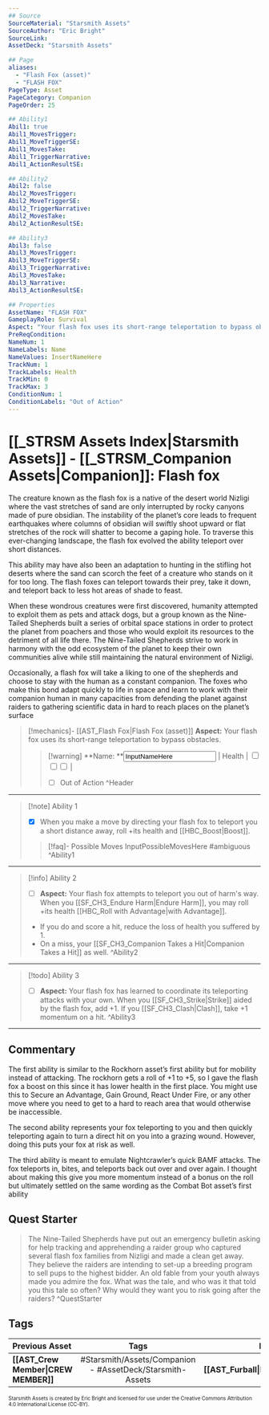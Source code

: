 ```yaml
---
## Source
SourceMaterial: "Starsmith Assets"
SourceAuthor: "Eric Bright"
SourceLink: 
AssetDeck: "Starsmith Assets"

## Page
aliases: 
  - "Flash Fox (asset)"
  - "FLASH FOX"
PageType: Asset
PageCategory: Companion
PageOrder: 25

## Ability1
Abil1: true 
Abil1_MovesTrigger: 
Abil1_MoveTriggerSE: 
Abil1_MovesTake: 
Abil1_TriggerNarrative: 
Abil1_ActionResultSE: 

## Ability2
Abil2: false 
Abil2_MovesTrigger: 
Abil2_MoveTriggerSE: 
Abil2_TriggerNarrative: 
Abil2_MovesTake: 
Abil2_ActionResultSE: 

## Ability3
Abil3: false 
Abil3_MovesTrigger: 
Abil3_MoveTriggerSE: 
Abil3_TriggerNarrative: 
Abil3_MovesTake: 
Abil3_Narrative: 
Abil3_ActionResultSE: 

## Properties
AssetName: "FLASH FOX"
GameplayRole: Survival
Aspect: "Your flash fox uses its short-range teleportation to bypass obstacles."
PreReqCondition: 
NameNum: 1
NameLabels: Name
NameValues: InsertNameHere
TrackNum: 1
TrackLabels: Health
TrackMin: 0
TrackMax: 3
ConditionNum: 1 
ConditionLabels: "Out of Action"
---
```

# [[_STRSM Assets Index|Starsmith Assets]] - [[_STRSM_Companion Assets|Companion]]: Flash fox
The creature known as the flash fox is a native of the desert world Nizligi where the vast stretches of sand are only interrupted by rocky canyons made of pure obsidian. The instability of the planet’s core leads to frequent earthquakes where columns of obsidian will swiftly shoot upward or flat stretches of the rock will shatter to become a gaping hole. To traverse this ever-changing landscape, the flash fox evolved the ability teleport over short distances.

This ability may have also been an adaptation to hunting in the stifling hot deserts where the sand can scorch the feet of a creature who stands on it for too long. The flash foxes can teleport towards their prey, take it down, and teleport back to less hot areas of shade to feast.

When these wondrous creatures were first discovered, humanity attempted to exploit them as pets and attack dogs, but a group known as the Nine-Tailed Shepherds built a series of orbital space stations in order to protect the planet from poachers and those who would exploit its resources to the detriment of all life there. The Nine-Tailed Shepherds strive to work in harmony with the odd ecosystem of the planet to keep their own communities alive while still maintaining the natural environment of Nizligi.

Occasionally, a flash fox will take a liking to one of the shepherds and choose to stay with the human as a constant companion. The foxes who make this bond adapt quickly to life in space and learn to work with their companion human in many capacities from defending the planet against raiders to gathering scientific data in hard to reach places on the planet’s surface

> [!mechanics]- [[AST_Flash Fox|Flash Fox (asset)]]
> **Aspect:** Your flash fox uses its short-range teleportation to bypass obstacles.
> > [!warning] **Name: **<input type=texbox value="InputNameHere"> | Health | <input type="checkbox" /><input type="checkbox" /><input type="checkbox" /> |
> > - [ ] Out of Action ^Header
___

> [!note] Ability 1
> - [x] When you make a move by directing your flash fox to teleport you a short distance away, roll +its health and [[HBC_Boost|Boost]].
> > [!faq]- Possible Moves
> > InputPossibleMovesHere #ambiguous ^Ability1
___
> [!info] Ability 2
> - [ ] **Aspect:** Your flash fox attempts to teleport you out of harm's way.
> When you [[SF_CH3_Endure Harm|Endure Harm]], you may roll +its health [[HBC_Roll with Advantage|with Advantage]].
> - If you do and score a hit, reduce the loss of health you suffered by 1.
> - On a miss, your [[SF_CH3_Companion Takes a Hit|Companion Takes a Hit]] as well. ^Ability2
___
> [!todo] Ability 3
> - [ ] **Aspect:** Your flash fox has learned to coordinate its teleporting attacks with your own.
> When you [[SF_CH3_Strike|Strike]] aided by the flash fox, add +1.
> If you [[SF_CH3_Clash|Clash]], take +1 momentum on a hit. ^Ability3
___

## Commentary
The first ability is similar to the Rockhorn asset’s first ability but for mobility instead of attacking. The rockhorn gets a roll of +1 to +5, so I gave the flash fox a boost on this since it has lower health in the first place. You might use this to Secure an Advantage, Gain Ground, React Under Fire, or any other move where you need to get to a hard to reach area that would otherwise be inaccessible.

The second ability represents your fox teleporting to you and then quickly teleporting again to turn a direct hit on you into a grazing wound. However, doing this puts your fox at risk as well.

The third ability is meant to emulate Nightcrawler’s quick BAMF attacks. The fox teleports in, bites, and teleports back out over and over again. I thought about making this give you more momentum instead of a bonus on the roll but ultimately settled on the same wording as the Combat Bot asset’s first ability

## Quest Starter
> The Nine-Tailed Shepherds have put out an emergency bulletin asking for help tracking and apprehending a raider group who captured several flash fox families from Nizligi and made a clean get away. They believe the raiders are intending to set-up a breeding program to sell pups to the highest bidder. An old fable from your youth always made you admire the fox. What was the tale, and who was it that told you this tale so often? Why would they want you to risk going after the raiders? ^QuestStarter

## Tags

| Previous Asset| Tags | Next Asset |
| :--- | :---: | ---: |
| **[[AST_Crew Member\|CREW MEMBER]]** | #Starsmith/Assets/Companion - #AssetDeck/Starsmith-Assets | **[[AST_Furball\|FURBALL]]** |

<font size=-2>Starsmith Assets is created by Eric Bright and licensed for use under the Creative Commons Attribution 4.0 International License (CC-BY).</font>
